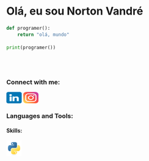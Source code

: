 # Olá, eu sou Norton Vandré

```python
def programer():
    return "olá, mundo"

print(programer())
	
	
	

```

<p align="left">
    <h3 align="left">Connect with me:</h3>
    <a href="https://www.linkedin.com/in/norton-vandr%C3%A9-de-jesuz-a78473279/" target="_blank"><img align="center" src=https://github.com/nortonvandre/nortonvandre/blob/main/linkedin.png height="30" width="40" /></a>
    <a href="https://www.instagram.com/norton_vandre/" target="_blank"><img align="center" src="https://github.com/nortonvandre/nortonvandre/blob/main/instagram.png" height="30" width="40"/></a>
     
</p>
</table>

<h3 align="left">Languages and Tools:</h3>
    <p align="left">
        <h4 align="left">Skills:</h4>
        <a href="https://stackshare.io/python" target="_blank"><img src="https://github.com/devicons/devicon/raw/master/icons/python/python-original.svg" alt="python" width="40" height="40" /></a>



